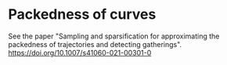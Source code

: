 # Packedness of curves
See the paper "Sampling and sparsification for approximating the packedness of trajectories and detecting gatherings".
https://doi.org/10.1007/s41060-021-00301-0
